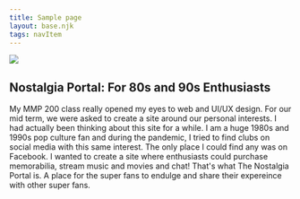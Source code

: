 ```yaml
---
title: Sample page
layout: base.njk
tags: navItem
---
```


<section class="container"> 
<div>
 <img src="/images/np.png"> 
</div>
  
<div>
  <h1>Nostalgia Portal: For 80s and 90s Enthusiasts</h1>
  <p> My MMP 200 class really opened my eyes to web and UI/UX design. For our mid term, we were asked to create a site around our personal interests. I had actually been thinking about this site for a while. I am a huge 1980s and 1990s pop culture fan and during the pandemic, I tried to find clubs on social media with this same interest. The only place I could find any was on Facebook. I wanted to create a site where enthusiasts could purchase memorabilia, stream music and movies and chat! That's what The Nostalgia Portal is. A place for the super fans to endulge and share their expereince with other super fans. 
</div>
</section>